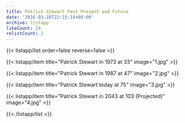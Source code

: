```yaml
---
title: Patrick Stewart Past Present and Future
date: '2016-03-28T22:15:14+00:00'
archive: listapp
likeCount: 24
relistCount: 2
---
```



{{< listapp/list order=false reverse=false >}}

   {{< listapp/item title="Patrick Stewart in 1973 at 33"
      image="1.jpg" >}}

   {{< listapp/item title="Patrick Stewart in 1987 at 47"
      image="2.jpg" >}}

   {{< listapp/item title="Patrick Stewart today at 75"
      image="3.jpg" >}}

   {{< listapp/item title="Patrick Stewart in 2043 at 103 (Projected)"
      image="4.jpg" >}}

{{< /listapp/list >}}
